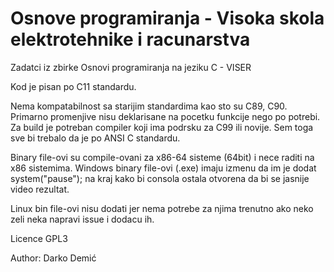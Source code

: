 # Osnove programiranja - Visoka skola elektrotehnike i racunarstva


Zadatci iz zbirke Osnovi programiranja na jeziku C - VISER

Kod je pisan po C11 standardu. 

Nema kompatabilnost sa starijim standardima kao sto su C89, C90. Primarno promenjive nisu deklarisane na pocetku funkcije nego po potrebi.
Za build je potreban compiler koji ima podrsku za C99 ili novije. Sem toga sve bi trebalo da je po ANSI C standardu.

Binary file-ovi su compile-ovani za x86-64 sisteme (64bit) i nece raditi na x86 sistemima. 
Windows binary file-ovi (.exe) imaju izmenu da im je dodat system("pause"); na kraj kako bi consola ostala otvorena da bi se jasnije video rezultat. 

Linux bin file-ovi nisu dodati jer nema potrebe za njima trenutno ako neko zeli neka napravi issue i dodacu ih.

Licence GPL3

Author: Darko Demić
